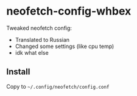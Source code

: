 # neofetch-config-whbex
Tweaked neofetch config:  
- Translated to Russian  
- Changed some settings (like cpu temp)  
- idk what else  

## Install
Copy to `~/.config/neofetch/config.conf`
